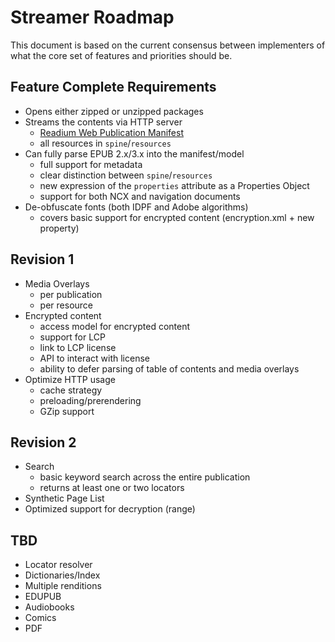 # Streamer Roadmap

This document is based on the current consensus between implementers of what the core set of features and priorities should be.

## Feature Complete Requirements

* Opens either zipped or unzipped packages
* Streams the contents via HTTP server
  * [Readium Web Publication Manifest](https://github.com/readium/webpub-manifest)
  * all resources in `spine`/`resources`
* Can fully parse EPUB 2.x/3.x into the manifest/model
  * full support for metadata
  * clear distinction between `spine`/`resources`
  * new expression of the `properties` attribute as a Properties Object
  * support for both NCX and navigation documents
* De-obfuscate fonts (both IDPF and Adobe algorithms)
  * covers basic support for encrypted content (encryption.xml + new property)

## Revision 1

* Media Overlays
  * per publication
  * per resource
* Encrypted content
  * access model for encrypted content
  * support for LCP
  * link to LCP license
  * API to interact with license
  * ability to defer parsing of table of contents and media overlays
* Optimize HTTP usage
  * cache strategy
  * preloading/prerendering
  * GZip support


## Revision 2

* Search
  * basic keyword search across the entire publication
  * returns at least one or two locators
* Synthetic Page List
* Optimized support for decryption (range)


## TBD

* Locator resolver
* Dictionaries/Index
* Multiple renditions
* EDUPUB
* Audiobooks
* Comics
* PDF
